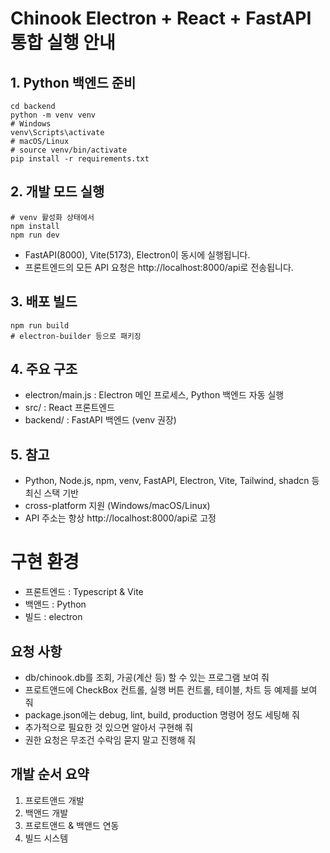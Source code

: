 # Chinook Electron + React + FastAPI 통합 실행 안내

## 1. Python 백엔드 준비

```
cd backend
python -m venv venv
# Windows
venv\Scripts\activate
# macOS/Linux
# source venv/bin/activate
pip install -r requirements.txt
```

## 2. 개발 모드 실행

```
# venv 활성화 상태에서
npm install
npm run dev
```

- FastAPI(8000), Vite(5173), Electron이 동시에 실행됩니다.
- 프론트엔드의 모든 API 요청은 http://localhost:8000/api로 전송됩니다.

## 3. 배포 빌드

```
npm run build
# electron-builder 등으로 패키징
```

## 4. 주요 구조

- electron/main.js : Electron 메인 프로세스, Python 백엔드 자동 실행
- src/ : React 프론트엔드
- backend/ : FastAPI 백엔드 (venv 권장)

## 5. 참고

- Python, Node.js, npm, venv, FastAPI, Electron, Vite, Tailwind, shadcn 등 최신 스택 기반
- cross-platform 지원 (Windows/macOS/Linux)
- API 주소는 항상 http://localhost:8000/api로 고정

# 구현 환경

- 프론트엔드 : Typescript & Vite
- 백앤드 : Python
- 빌드 : electron

## 요청 사항

- db/chinook.db를 조회, 가공(계산 등) 할 수 있는 프로그램 보여 줘
- 프로트앤드에 CheckBox 컨트롤, 실행 버튼 컨트롤, 테이블, 차트 등 예제를 보여 줘
- package.json에는 debug, lint, build, production 명령어 정도 세팅해 줘
- 추가적으로 필요한 것 있으면 알아서 구현해 줘
- 권한 요청은 무조건 수락임 묻지 말고 진행해 줘

## 개발 순서 요약

1. 프로트앤드 개발
2. 백앤드 개발
3. 프로트앤드 & 백앤드 연동
4. 빌드 시스템
